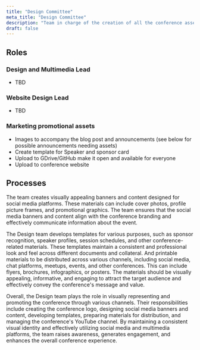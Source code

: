 ```yaml
---
title: "Design Committee"
meta_title: "Design Committee"
description: "Team in charge of the creation of all the conference assets"
draft: false
---
```


## Roles

### Design and Multimedia Lead

* TBD
### Website Design Lead

* TBD

### Marketing promotional assets

* Images to accompany the blog post and announcements (see below for possible
  announcements needing assets)
* Create template for Speaker and sponsor card
* Upload to GDrive/GitHub make it open and available for everyone
* Upload to conference website


## Processes

The team creates visually appealing banners and content designed for social
media platforms. These materials can include cover photos, profile picture
frames, and promotional graphics. The team ensures that the social media
banners and content align with the conference branding and effectively
communicate information about the event.

The Design team develops templates for various purposes, such as
sponsor recognition, speaker profiles, session schedules, and other
conference-related materials. These templates maintain a consistent and
professional look and feel across different documents and collateral. And
printable materials to be distributed across various channels, including social
media, chat platforms, meetups, events, and other conferences. This can include
flyers, brochures, infographics, or posters. The materials should be visually
appealing, informative, and engaging to attract the target audience and
effectively convey the conference's message and value.

Overall, the Design team plays the role in visually representing
and promoting the conference through various channels. Their responsibilities
include creating the conference logo, designing social media banners and
content, developing templates, preparing materials for distribution, and
managing the conference's YouTube channel. By maintaining a consistent visual
identity and effectively utilizing social media and multimedia platforms, the
team raises awareness, generates engagement, and enhances the overall
conference experience.
